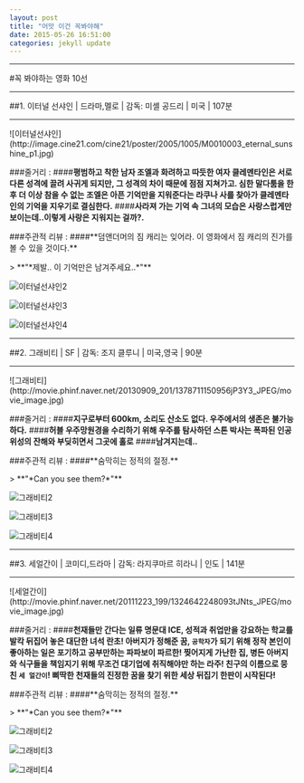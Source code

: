 ```yaml
---
layout: post
title: "어맛 이건 꼭봐야해"
date: 2015-05-26 16:51:00
categories: jekyll update
---
```

<p>
<hr>
</hr>
</p>
#꼭 봐야하는 영화 10선

<p>
<hr>
</hr>
</p>
##1. 이터널 선샤인 | 드라마,멜로 | 감독: 미셸 공드리 | 미국 | 107분
<p>
<hr>
</hr>
</p>
![이터널선샤인](http://image.cine21.com/cine21/poster/2005/1005/M0010003_eternal_sunshine_p1.jpg)

###줄거리 :
####**평범하고 착한 남자 조엘과 화려하고 따듯한 여자 클레멘타인은 서로 다른 성격에 끌려 사귀게 되지만, 그 성격의 차이 때문에 점점 지쳐가고. 심한 말다툼을 한 후 더 이상 참을 수 없는 조엘은 아픈 기억만을 지워준다는 라쿠나 사를 찾아가 클레멘타인의 기억을 지우기로 결심한다.**
####**사라져 가는 기억 속 그녀의 모습은 사랑스럽게만 보이는데..이렇게 사랑은 지워지는 걸까?.**
<p>
</p>
###주관적 리뷰 :
####**덤앤더머의 짐 캐리는 잊어라. 이 영화에서 짐 캐리의 진가를 볼 수 있을 것이다.**
<p>
</p>
> **"*제발.. 이 기억만은 남겨주세요..*"**

![이터널선샤인2](http://movie.phinf.naver.net/20111222_2/1324523401736HiDNU_JPEG/movie_image.jpg?type=m665_443_2)

![이터널선샤인3](http://pds7.egloos.com/pds/200710/11/06/e0070106_470d099e4465b.jpg)

![이터널선샤인4](http://movie.phinf.naver.net/20111222_14/1324523398978eoy7a_JPEG/movie_image.jpg?type=m665_443_2)

<p>
<hr>
</hr>
</p>
##2. 그래비티 | SF | 감독: 조지 클루니 | 미국,영국 | 90분
<p>
<hr>
</hr>
</p>
![그래비티](http://movie.phinf.naver.net/20130909_201/1378711150956jP3Y3_JPEG/movie_image.jpg)

###줄거리 :
####**지구로부터 600km, 소리도 산소도 없다. 우주에서의 생존은 불가능하다.**
####**허블 우주망원경을 수리하기 위해 우주를 탐사하던 스톤 박사는 폭파된 인공위성의 잔해와 부딪히면서 그곳에 홀로**
####**남겨지는데..**
<p>
</p>
###주관적 리뷰 :
####**숨막히는 정적의 절정.**
<p>
</p>
> **"*Can you see them?*"**

![그래비티2](http://movie.phinf.naver.net/20130912_136/1378953471423Vmjjh_JPEG/movie_image.jpg?type=m665_443_2)

![그래비티3](http://movie.phinf.naver.net/20131023_92/1382520111380A80Xl_JPEG/movie_image.jpg?type=m665_443_2)

![그래비티4](http://movie.phinf.naver.net/20131023_194/1382520666100iaQuC_JPEG/movie_image.jpg?type=m665_443_2)

<p>
<hr>
</hr>
</p>
##3. 세얼간이 | 코미디,드라마 | 감독: 라지쿠마르 히라니 | 인도 | 141분
<p>
<hr>
</hr>
</p>
![세얼간이](http://movie.phinf.naver.net/20111223_199/1324642248093tJNts_JPEG/movie_image.jpg)

###줄거리 :
####**천재들만 간다는 일류 명문대 ICE, 성적과 취업만을 강요하는 학교를 발칵 뒤집어 놓은 대단한 녀석 란초! 아버지가 정해준 꿈, `공학자`가 되기 위해 정작 본인이 좋아하는 일은 포기하고 공부만하는 파파보이 파르한! 찢어지게 가난한 집, 병든 아버지와 식구들을 책임지기 위해 무조건 대기업에 취직해야만 하는 라주! 친구의 이름으로 뭉친 `세 얼간이`! 삐딱한 천재들의 진정한 꿈을 찾기 위한 세상 뒤집기 한판이 시작된다!**
<p>
</p>
###주관적 리뷰 :
####**숨막히는 정적의 절정.**
<p>
</p>
> **"*Can you see them?*"**

![그래비티2](http://movie.phinf.naver.net/20130912_136/1378953471423Vmjjh_JPEG/movie_image.jpg?type=m665_443_2)

![그래비티3](http://movie.phinf.naver.net/20131023_92/1382520111380A80Xl_JPEG/movie_image.jpg?type=m665_443_2)

![그래비티4](http://movie.phinf.naver.net/20131023_194/1382520666100iaQuC_JPEG/movie_image.jpg?type=m665_443_2)
